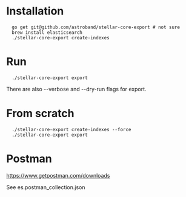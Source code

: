 # Installation

```
  go get git@github.com/astroband/stellar-core-export # not sure
  brew install elasticsearch
  ./stellar-core-export create-indexes
```

# Run

```
  ./stellar-core-export export
```

There are also --verbose and --dry-run flags for export.

# From scratch

```
  ./stellar-core-export create-indexes --force
  ./stellar-core-export export
```

# Postman

https://www.getpostman.com/downloads

See es.postman_collection.json